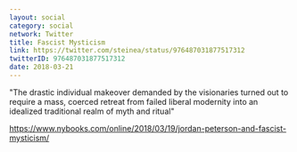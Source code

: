 ```yaml
---
layout: social
category: social
network: Twitter
title: Fascist Mysticism
link: https://twitter.com/steinea/status/976487031877517312
twitterID: 976487031877517312
date: 2018-03-21
---
```


"The drastic individual makeover demanded by the visionaries turned out to require a mass, coerced retreat from failed liberal modernity into an idealized traditional realm of myth and ritual"

<https://www.nybooks.com/online/2018/03/19/jordan-peterson-and-fascist-mysticism/>
